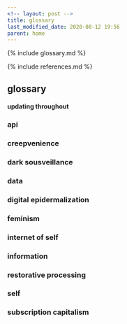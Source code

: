 ```yaml
---
<!-- layout: post -->
title: glossary
last_modified_date: 2020-08-12 19:56
parent: home
---
```


{% include glossary.md %}

{% include references.md %}

## glossary

#### updating throughout

### api
### creepvenience
### dark sousveillance
### data
### digital epidermalization
### feminism
### internet of self
### information
### restorative processing
### self 
### subscription capitalism
